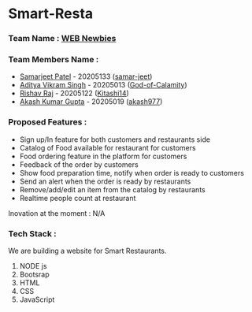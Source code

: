 # Smart-Resta

### Team Name : [WEB Newbies](https://github.com/Kitashi14/WEB-Newbies)

### Team Members Name : 

- [Samarjeet Patel](https://github.com/samar-jeet) - 20205133    ([samar-jeet](https://github.com/samar-jeet))
- [Aditya Vikram Singh](https://github.com/God-of-Calamity) - 20205013    ([God-of-Calamity](https://github.com/God-of-Calamity))
- [Rishav Raj](https://github.com/Kitashi14) - 20205122   ([Kitashi14](https://github.com/Kitashi14))
- [Akash Kumar Gupta](https://github.com/akash977) - 20205019    ([akash977](https://github.com/akash977))

### Proposed Features :

- Sign up/In feature for both customers and restaurants side
- Catalog of Food available for restaurant for customers
- Food ordering feature in the platform for customers
- Feedback of the order by customers
- Show food preparation time, notify when order is ready to customers
- Send an alert when the order is ready by restaurants
- Remove/add/edit an item from the catalog by restaurants
- Realtime people count at restaurant

Inovation at the moment :  N/A

### Tech Stack :

We are building a website for Smart Restaurants.

  
  1. NODE js
  2. Bootsrap
  3. HTML
  4. CSS
  5. JavaScript
   


